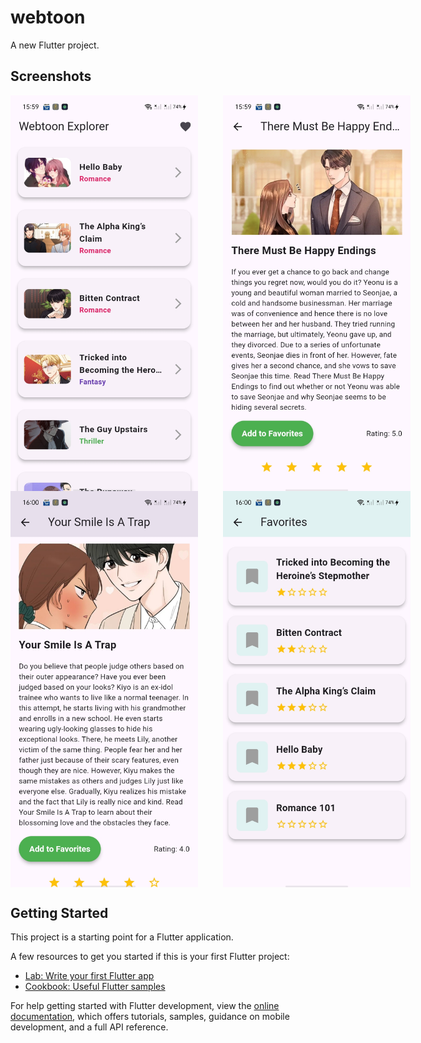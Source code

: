 # webtoon

A new Flutter project.

## Screenshots

<div style="display: flex; justify-content: space-between;">
  <img src="assets/ss_wbtoon/1.jpg" alt="Screenshot 1" width="300" style="margin-right: 20px;">
  <img src="assets/ss_wbtoon/2.jpg" alt="Screenshot 2" width="300" style="margin-left: 20px;">
</div>


<div style="display: flex; justify-content: space-between;">
  <img src="assets/ss_wbtoon/3.jpg" alt="Screenshot 1" width="300" style="margin-right: 20px;">
  <img src="assets/ss_wbtoon/4.jpg" alt="Screenshot 2" width="300" style="margin-left: 20px;">
</div>




## Getting Started

This project is a starting point for a Flutter application.

A few resources to get you started if this is your first Flutter project:

- [Lab: Write your first Flutter app](https://docs.flutter.dev/get-started/codelab)
- [Cookbook: Useful Flutter samples](https://docs.flutter.dev/cookbook)

For help getting started with Flutter development, view the
[online documentation](https://docs.flutter.dev/), which offers tutorials,
samples, guidance on mobile development, and a full API reference.

